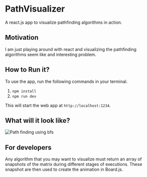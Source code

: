 # PathVisualizer

A react.js app to visualize pathfinding algorithms in action.

## Motivation
I am just playing around with react and visualizing the pathfinding algorithms seem like and interesting problem.

## How to Run it?
To use the app, run the following commands in your terminal.
1. `npm install`
2. `npm run dev`

This will start the web app at `http://localhost:1234`.

## What will it look like?
![Path finding using bfs](https://media.giphy.com/media/2ae7pgAwKE5j67vajv/giphy.gif)

## For developers
Any algorithm that you may want to visualize must return an array of snapshots of the matrix during different stages of executions.
These snapshot are then used to create the animation in Board.js.
